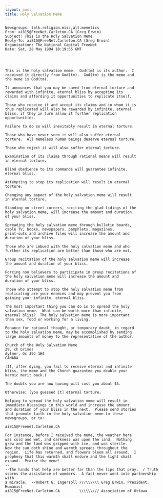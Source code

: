 ```yaml
---
layout: post
title: Holy Salvation Meme
---
```


    Newsgroups: talk.religion.misc,alt.memetics
    From: ai815@FreeNet.Carleton.CA (Greg Erwin)
    Subject: This is the Holy Salvation Meme
    Reply-To: ai815@FreeNet.Carleton.CA (Greg Erwin)
    Organization: The National Capital FreeNet
    Date: Sat, 28 May 1994 10:19:55 GMT




    This is the holy salvation meme.  God(tm) is its author.  I
    received it directly from God(tm).  God(tm) is the meme and
    the meme is God(tm).

    It announces that you may be saved from eternal torture and
    rewarded with infinite, eternal bliss by accepting its
    claims and affording it opportunities to replicate itself.

    Those who receive it and accept its claims and in whom it is
    thus replicated will also be rewarded by infinite, eternal
    bliss, if they in turn allow it further replication
    opportunities.

    Failure to do so will inevitably result in eternal torture.

    Those who have never seen it will also suffer eternal
    torture.  All memeless human beings deserve eternal torture.

    Those who reject it will also suffer eternal torture.

    Examination of its claims through rational means will result
    in eternal torture.

    Blind obedience to its commands will guarantee infinite,
    eternal bliss.

    Attempting to stop its replication will result in eternal
    torture.

    Changing any aspect of the holy salvation meme will result
    in eternal torture.

    Standing on street corners, reciting the glad tidings of the
    holy salvation meme, will increase the amount and duration
    of your bliss.

    Spreading the holy salvation meme through bulletin boards,
    cable TV, books, newspapers, pamphlets, magazines,
    print-outs and archive files will increase the amount and
    duration of your bliss.

    Those who are imbued with the holy salvation meme and who
    further its replication are better than those who are not.

    Group recitation of the holy salvation meme will increase
    the amount and duration of your bliss.

    Forcing non believers to participate in group recitations of
    the holy salvation meme will increase the amount and
    duration of your bliss.

    Those who attempt to stop the holy salvation meme from
    replicating are your enemies and may prevent you from
    gaining your infinite, eternal bliss.

    The most important thing you can do is to spread the holy
    salvation meme.  What can be worth more than infinite,
    eternal bliss?  The holy salvation meme is more important
    than sex, food or working for a living.

    Penance for rational thought, or temporary doubt, in regard
    to the holy salvation meme, may be accomplished by sending
    large amounts of money to the representative of the author.

    Church of the Holy Salvation Meme
    29, ch Grimes
    Aylmer, Qc J9J 1H4
    CANADA

    (If, after dying, you fail to receive eternal and infinite
    bliss, the meme and the Church guarantee you double your
    karmic merit back.)

    The doubts you are now having will cost you about $5.

    Otherwise: [you guessed it] eternal torture.

    Helping to spread the holy salvation meme will result in
    immediate blessings in this world and increase the amount
    and duration of your bliss in the next.  Please send stories
    that promote faith in the holy salvation meme to these
    newsgroups, or to:

    ai815@Freenet.Carleton.CA

    For instance, before I received the meme, the weather here
    was cold and wet, and darkness was upon the land.  Nothing
    grew and the land was gripped with ice, and was sterile. 
    Now the sun doth shine and warmth spreads throughout the
    region.  Life has returned, and flowers bloom all around.  I
    prophesy that this warmth shall endure and the light shall
    expand.  Praise the meme!
    -- 
    --The hands that help are better far than the lips that pray.  / Truth
    scorns the assistance of wonders.  A fact never went into partnership with
    a miracle.  --Robert G. Ingersoll ///\\\\\\ Greg Erwin, President, Humanist
    ai815@FreeNet.Carleton.CA         \\\\\\/// Association of Ottawa
